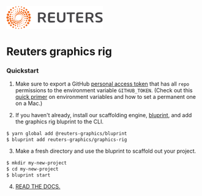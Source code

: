 ![Reuters](badge.svg)

# Reuters graphics rig

### Quickstart

1. Make sure to export a GitHub [personal access token](https://help.github.com/en/github/authenticating-to-github/creating-a-personal-access-token-for-the-command-line) that has all `repo` permissions to the environment variable `GITHUB_TOKEN`. (Check out this [quick primer](https://medium.com/@himanshuagarwal1395/setting-up-environment-variables-in-macos-sierra-f5978369b255) on environment variables and how to set a permanent one on a Mac.)

2. If you haven't already, install our scaffolding engine, [bluprint](https://github.com/reuters-graphics/bluprint), and add the graphics rig bluprint to the CLI.
  ```
  $ yarn global add @reuters-graphics/bluprint
  $ bluprint add reuters-graphics/graphics-rig
  ```

3. Make a fresh directory and use the bluprint to scaffold out your project.

  ```
  $ mkdir my-new-project
  $ cd my-new-project
  $ bluprint start
  ```

4. [READ THE DOCS.](https://reuters-graphics.github.io/style/graphics-rig/)
